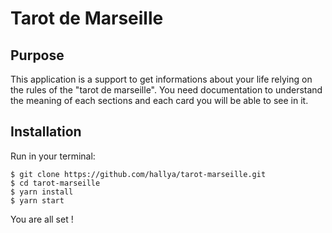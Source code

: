 # Tarot de Marseille

## Purpose

This application is a support to get informations about your life relying on the rules of the "tarot de marseille". You need documentation to understand the meaning of each sections and each card you will be able to see in it.

## Installation

Run in your terminal:
```
$ git clone https://github.com/hallya/tarot-marseille.git
$ cd tarot-marseille
$ yarn install
$ yarn start
```
You are all set !
